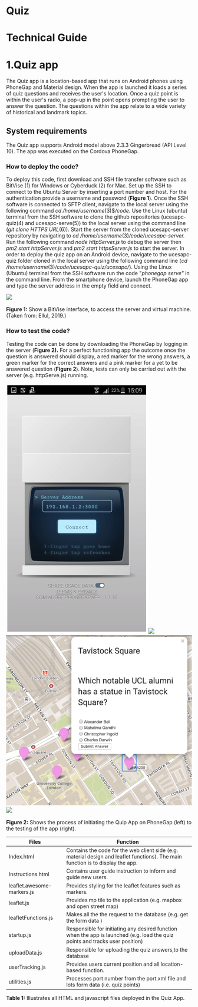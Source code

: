 # Quiz
Technical Guide 
================

1.Quiz app
==========

The Quiz app is a location-based app that runs on Android phones using
PhoneGap and Material design. When the app is launched it loads a series
of quiz questions and receives the user's location. Once a quiz point is
within the user's radio, a pop-up in the point opens prompting the user
to answer the question. The questions within the app relate to a wide
variety of historical and landmark topics.

System requirements
-------------------

The Quiz app supports Android model above 2.3.3 Gingerbread (API Level
10). The app was executed on the Cordova PhoneGap.

### How to deploy the code?

To deploy this code, first download and SSH file transfer software such
as BitVise (1) for Windows or Cyberduck (2) for Mac. Set up the
SSH to connect to the Ubuntu Server by inserting a port number and host.
For the authentication provide a username and password (**Figure 1**).
Once the SSH software is connected to SFTP client, navigate to the local
server using the following command *cd /home/username*(3)$*/code.*
Use the Linux (ubuntu) terminal from the SSH software to clone the
github repositories (ucesapc-quiz(4) and ucesapc-serve(5)) to
the local server using the command line (*git clone HTTPS URL*(6)).
Start the server from the cloned ucesapc-server repository by navigating
to *cd /home/username*(3)*/code/ucesapc-server.* Run the following
command *node httpServer.js* to debug the server then *pm2 start
httpServer.js* and *pm2 start httpsServer.js* to start the server. In
order to deploy the quiz app on an Android device, navigate to the
ucesapc-quiz folder cloned in the local server using the following
command line (*cd /home/username*(3)*/code/ucesapc-quiz/ucesapc/*).
Using the Linux (Ubuntu) terminal from the SSH software run the code
"*phonegap serve"* in the command line. From the smartphone device,
launch the PhoneGap app and type the server address in the empty field
and connect.

![](/media/image3.png)

**Figure 1:** Show a BitVise interface, to access the server and virtual
machine. (Taken from: Ellul, 2019.)

### How to test the code?

Testing the code can be done by downloading the PhoneGap by logging in
the server (**Figure 2).** For a perfect functioning app the outcome
once the question is answered should display, a red marker for the wrong
answers, a green marker for the correct answers and a pink marker for a
yet to be answered question (**Figure 2**). Note, tests can only be
carried out with the server (e.g. httpServe.js) running.

![](./media/image2.png)![](./media/image5.png)![](./media/image1.png)![](./media/image6.png)

**Figure 2:** Shows the process of initiating the Quip App on PhoneGap
(left) to the testing of the app (right).

| Files                      | Function                                                                                                                         |
|----------------------------|----------------------------------------------------------------------------------------------------------------------------------|
| Index.html                 | Contains the code for the web client side (e.g. material design and leaflet functions). The main function is to display the app. |
| Instructions.html          | Contains user guide instruction to inform and guide new users.                                                                   |
| leaflet.awesome-markers.js | Provides styling for the leaflet features such as markers.                                                                       |
| leaflet.js                 | Provides mp tile to the application (e.g. mapbox and open street map)                                                            |
| leafletFunctions.js        | Makes all the the request to the database (e.g. get the form data )                                                              |
| startup.js                 | Responsible for initiating any desired function when the app is launched (e.g. load the quiz points and tracks user position)    |
| uploadData.js              | Responsible for uploading the quiz answers,to the database                                                                       |
| userTracking.js            | Provides users current position and all location-based function.                                                                 |
| utilities.js               | Processes port number from the port.xml file and lots form data (i.e. quiz points)                                               |

**Table 1:** Illustrates all HTML and javascript files deployed in the Quiz App.
